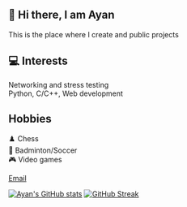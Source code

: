 ## 👋 Hi there, I am Ayan
This is the place where I create and public projects



## 💻 Interests
Networking and stress testing <br/>
Python, C/C++, Web development <br/>


## Hobbies
♟️ Chess <br/>
🏸 Badminton/Soccer <br/>
🎮 Video games <br/>


[Email](mailto:ayannalawade@gmail.com)


[![Ayan's GitHub stats](https://github-readme-stats.vercel.app/api?username=Ayan-Nalawade)](https://github.com/anuraghazra/github-readme-stats)
[![GitHub Streak](https://github-readme-streak-stats.herokuapp.com?user=Ayan-Nalawade&theme=dark&hide_border=true)](https://git.io/streak-stats)
